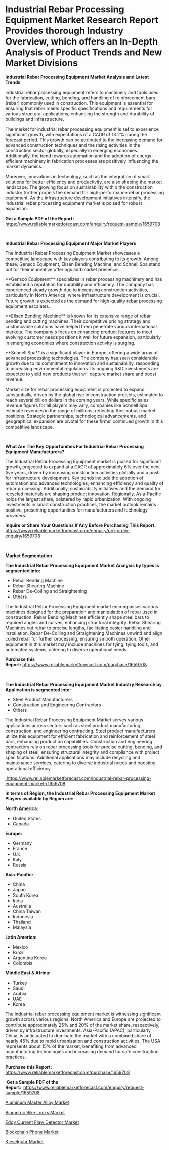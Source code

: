 <p><h1>Industrial Rebar Processing Equipment Market Research Report Provides thorough Industry Overview, which offers an In-Depth Analysis of Product Trends and New Market Divisions</h1></p><p><strong>Industrial Rebar Processing Equipment Market Analysis and Latest Trends</strong></p>
<p><p>Industrial rebar processing equipment refers to machinery and tools used for the fabrication, cutting, bending, and handling of reinforcement bars (rebar) commonly used in construction. This equipment is essential for ensuring that rebar meets specific specifications and requirements for various structural applications, enhancing the strength and durability of buildings and infrastructure.</p><p>The market for industrial rebar processing equipment is set to experience significant growth, with expectations of a CAGR of 13.2% during the forecast period. This growth can be attributed to the increasing demand for advanced construction techniques and the rising activities in the construction sector globally, especially in emerging economies. Additionally, the trend towards automation and the adoption of energy-efficient machinery in fabrication processes are positively influencing the market dynamics.</p><p>Moreover, innovations in technology, such as the integration of smart solutions for better efficiency and productivity, are also shaping the market landscape. The growing focus on sustainability within the construction industry further propels the demand for high-performance rebar processing equipment. As the infrastructure development initiatives intensify, the industrial rebar processing equipment market is poised for robust expansion.</p></p>
<p><strong>Get a Sample PDF of the Report:&nbsp;</strong> <a href="https://www.reliablemarketforecast.com/enquiry/request-sample/1659708?utm_campaign=1404&utm_medium=2&utm_source=Github&utm_content=ia&utm_term=03102024&utm_id=industrial-rebar-processing-equipment">https://www.reliablemarketforecast.com/enquiry/request-sample/1659708</a></p>
<p>&nbsp;</p>
<p><strong>Industrial Rebar Processing Equipment Major Market Players</strong></p>
<p><p>The Industrial Rebar Processing Equipment Market showcases a competitive landscape with key players contributing to its growth. Among these, Gensco Equipment, Ellsen Bending Machine, and Schnell Spa stand out for their innovative offerings and market presence.</p><p>**Gensco Equipment** specializes in rebar processing machinery and has established a reputation for durability and efficiency. The company has experienced steady growth due to increasing construction activities, particularly in North America, where infrastructure development is crucial. Future growth is expected as the demand for high-quality rebar processing equipment escalates.</p><p>**Ellsen Bending Machine** is known for its extensive range of rebar bending and cutting machines. Their competitive pricing strategy and customizable solutions have helped them penetrate various international markets. The company's focus on enhancing product features to meet evolving customer needs positions it well for future expansion, particularly in emerging economies where construction activity is surging.</p><p>**Schnell Spa** is a significant player in Europe, offering a wide array of advanced processing technologies. The company has seen considerable growth due to its commitment to innovation and sustainability, responding to increasing environmental regulations. Its ongoing R&D investments are expected to yield new products that will capture market share and boost revenue.</p><p>Market size for rebar processing equipment is projected to expand substantially, driven by the global rise in construction projects, estimated to reach several billion dollars in the coming years. While specific sales revenue figures for all players may vary, companies like Schnell Spa estimate revenues in the range of millions, reflecting their robust market positions. Strategic partnerships, technological advancements, and geographical expansion are pivotal for these firms' continued growth in this competitive landscape.</p></p>
<p>&nbsp;</p>
<p><strong>What Are The Key Opportunities For Industrial Rebar Processing Equipment Manufacturers?</strong></p>
<p><p>The Industrial Rebar Processing Equipment market is poised for significant growth, projected to expand at a CAGR of approximately 6% over the next five years, driven by increasing construction activities globally and a push for infrastructure development. Key trends include the adoption of automation and advanced technologies, enhancing efficiency and quality of rebar processing. Additionally, sustainability initiatives and the demand for recycled materials are shaping product innovation. Regionally, Asia-Pacific holds the largest share, bolstered by rapid urbanization. With ongoing investments in smart construction practices, the market outlook remains positive, presenting opportunities for manufacturers and technology providers.</p></p>
<p><strong>Inquire or Share Your Questions If Any Before Purchasing This Report:</strong> <a href="https://www.reliablemarketforecast.com/enquiry/pre-order-enquiry/1659708?utm_campaign=1404&utm_medium=2&utm_source=Github&utm_content=ia&utm_term=03102024&utm_id=industrial-rebar-processing-equipment">https://www.reliablemarketforecast.com/enquiry/pre-order-enquiry/1659708</a></p>
<p>&nbsp;</p>
<p><strong>Market Segmentation</strong></p>
<p><strong>The Industrial Rebar Processing Equipment Market Analysis by types is segmented into:</strong></p>
<p><ul><li>Rebar Bending Machine</li><li>Rebar Shearing Machine</li><li>Rebar De-Coiling and Straightening</li><li>Others</li></ul></p>
<p><p>The Industrial Rebar Processing Equipment market encompasses various machines designed for the preparation and manipulation of rebar used in construction. Rebar Bending Machines efficiently shape steel bars to required angles and curves, enhancing structural integrity. Rebar Shearing Machines cut rebar to precise lengths, facilitating easier handling and installation. Rebar De-Coiling and Straightening Machines unwind and align coiled rebar for further processing, ensuring smooth operation. Other equipment in this market may include machines for tying, tying tools, and automated systems, catering to diverse operational needs.</p></p>
<p><strong>Purchase this Report:&nbsp;</strong><a href="https://www.reliablemarketforecast.com/purchase/1659708?utm_campaign=1404&utm_medium=2&utm_source=Github&utm_content=ia&utm_term=03102024&utm_id=industrial-rebar-processing-equipment">https://www.reliablemarketforecast.com/purchase/1659708</a></p>
<p>&nbsp;</p>
<p><strong>The Industrial Rebar Processing Equipment Market Industry Research by Application is segmented into:</strong></p>
<p><ul><li>Steel Product Manufacturers</li><li>Construction and Engineering Contractors</li><li>Others</li></ul></p>
<p><p>The Industrial Rebar Processing Equipment Market serves various applications across sectors such as steel product manufacturing, construction, and engineering contracting. Steel product manufacturers utilize this equipment for efficient fabrication and reinforcement of steel bars, enhancing production capabilities. Construction and engineering contractors rely on rebar processing tools for precise cutting, bending, and shaping of steel, ensuring structural integrity and compliance with project specifications. Additional applications may include recycling and maintenance services, catering to diverse industrial needs and boosting operational efficiency.</p></p>
<p><a href="https://www.reliablemarketforecast.com/industrial-rebar-processing-equipment-market-r1659708?utm_campaign=1404&utm_medium=2&utm_source=Github&utm_content=ia&utm_term=03102024&utm_id=industrial-rebar-processing-equipment">&nbsp;https://www.reliablemarketforecast.com/industrial-rebar-processing-equipment-market-r1659708</a></p>
<p><strong>In terms of Region, the Industrial Rebar Processing Equipment Market Players available by Region are:</strong></p>
<p>
    <p> <strong> North America: </strong>
        <ul>
            <li>United States</li>
            <li>Canada</li>
        </ul>
        </p> 
    <p> <strong> Europe: </strong>
        <ul>
            <li>Germany</li>
            <li>France</li>
            <li>U.K.</li>
            <li>Italy</li>
            <li>Russia</li>
        </ul>
        </p> 
    <p> <strong> Asia-Pacific: </strong>
        <ul>
            <li>China</li>
            <li>Japan</li>
            <li>South Korea</li>
            <li>India</li>
            <li>Australia</li>
            <li>China Taiwan</li>
            <li>Indonesia</li>
            <li>Thailand</li>
            <li>Malaysia</li>
        </ul>
        </p> 
    <p> <strong> Latin America: </strong>
        <ul>
            <li>Mexico</li>
            <li>Brazil</li>
            <li>Argentina Korea</li>
            <li>Colombia</li>
        </ul>
        </p> 
    <p> <strong> Middle East & Africa: </strong>
        <ul>
            <li>Turkey</li>
            <li>Saudi</li>
            <li>Arabia</li>
            <li>UAE</li>
            <li>Korea</li>
        </ul>
    </p>
    </p>
<p><p>The industrial rebar processing equipment market is witnessing significant growth across various regions. North America and Europe are projected to contribute approximately 25% and 20% of the market share, respectively, driven by infrastructure investments. Asia-Pacific (APAC), particularly China, is anticipated to dominate the market with a combined share of nearly 45% due to rapid urbanization and construction activities. The USA represents about 15% of the market, benefiting from advanced manufacturing technologies and increasing demand for safe construction practices.</p></p>
<p><strong>Purchase this Report: </strong><a href="https://www.reliablemarketforecast.com/purchase/1659708?utm_campaign=1404&utm_medium=2&utm_source=Github&utm_content=ia&utm_term=03102024&utm_id=industrial-rebar-processing-equipment">https://www.reliablemarketforecast.com/purchase/1659708</a></p>
<p>&nbsp;<strong>Get a Sample PDF of the Report:&nbsp;&nbsp;</strong><a href="https://www.reliablemarketforecast.com/enquiry/request-sample/1659708?utm_campaign=1404&utm_medium=2&utm_source=Github&utm_content=ia&utm_term=03102024&utm_id=industrial-rebar-processing-equipment">https://www.reliablemarketforecast.com/enquiry/request-sample/1659708</a></p>
<p><strong></strong></p>
<p><p><a href="https://www.linkedin.com/pulse/global-aluminum-master-alloy-market-analysis-trends-forecasts-ngbpe?trackingId=Dyn7a%2FTBQSOmFld%2BzT4Rgg%3D%3D&utm_campaign=1404&utm_medium=2&utm_source=Github&utm_content=ia&utm_term=03102024&utm_id=industrial-rebar-processing-equipment">Aluminum Master Alloy Market</a></p><p><a href="https://issuu.com/reportprime-2/docs/biometric-bike-locks-market-size-20_f3a7126aea991b?utm_campaign=1404&utm_medium=2&utm_source=Github&utm_content=ia&utm_term=03102024&utm_id=industrial-rebar-processing-equipment">Biometric Bike Locks Market</a></p><p><a href="https://www.linkedin.com/pulse/global-eddy-current-flaw-detector-market-sector-types-applications-oj2zc?trackingId=Yd1LJL2LRgO986R%2Fnxx77w%3D%3D&utm_campaign=1404&utm_medium=2&utm_source=Github&utm_content=ia&utm_term=03102024&utm_id=industrial-rebar-processing-equipment">Eddy Current Flaw Detector Market</a></p><p><a href="https://issuu.com/reportprime-2/docs/blockchain-phone-market-size-2030.p_745618ce041dce?utm_campaign=1404&utm_medium=2&utm_source=Github&utm_content=ia&utm_term=03102024&utm_id=industrial-rebar-processing-equipment">Blockchain Phone Market</a></p><p><a href="https://www.linkedin.com/pulse/kieselguhr-market2024-2031-industry-insights-investment-jsnqe?trackingId=7nFlPPqEShOiw4VF7I00Xw%3D%3D&utm_campaign=1404&utm_medium=2&utm_source=Github&utm_content=ia&utm_term=03102024&utm_id=industrial-rebar-processing-equipment">Kieselguhr Market</a></p></p>